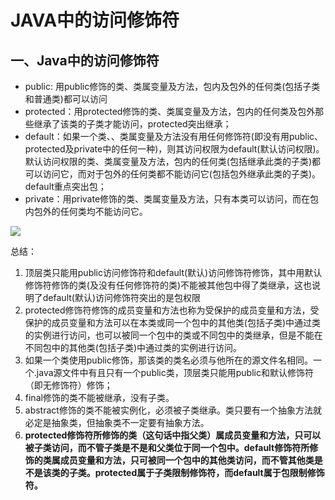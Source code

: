 # JAVA中的访问修饰符
## 一、Java中的访问修饰符
- public:  用public修饰的类、类属变量及方法，包内及包外的任何类(包括子类和普通类)都可以访问
- protected：用protected修饰的类、类属变量及方法，包内的任何类及包外那些继承了该类的子类才能访问，protected突出继承；
- default：如果一个类、、类属变量及方法没有用任何修饰符(即没有用public、protected及private中的任何一种)，则其访问权限为default(默认访问权限)。默认访问权限的类、类属变量及方法，包内的任何类(包括继承此类的子类)都可以访问它，而对于包外的任何类都不能访问它(包括包外继承此类的子类)。default重点突出包；
- private：用private修饰的类、类属变量及方法，只有本类可以访问，而在包内包外的任何类均不能访问它。

![](http://ww1.sinaimg.cn/large/abef3392ly1g2ke1yarp8j20tm0bgdgj.jpg)

总结：

1. 顶层类只能用public访问修饰符和default(默认)访问修饰符修饰，其中用默认修饰符修饰的类(及没有任何修饰符的类)不能被其他包中得了类继承，这也说明了default(默认)访问修饰符突出的是包权限
2. protected修饰符修饰的成员变量和方法也称为受保护的成员变量和方法，受保护的成员变量和方法可以在本类或同一个包中的其他类(包括子类)中通过类的实例进行访问，也可以被同一个包中的类或不同包中的类继承，但是不能在不同包中的其他类(包括子类)中通过类的实例进行访问。
3.  如果一个类使用public修饰，那该类的类名必须与他所在的源文件名相同。一个.java源文件中有且只有一个public类，顶层类只能用public和默认修饰符（即无修饰符）修饰；
4. final修饰的类不能被继承，没有子类。
5. abstract修饰的类不能被实例化，必须被子类继承。类只要有一个抽象方法就必定是抽象类，但抽象类不一定要有抽象方法。
6. **protected修饰符所修饰的类（这句话中指父类）属成员变量和方法，只可以被子类访问，而不管子类是不是和父类位于同一个包中。default修饰符所修饰的类属成员变量和方法，只可被同一个包中的其他类访问，而不管其他类是不是该类的子类。protected属于子类限制修饰符，而default属于包限制修饰符。**